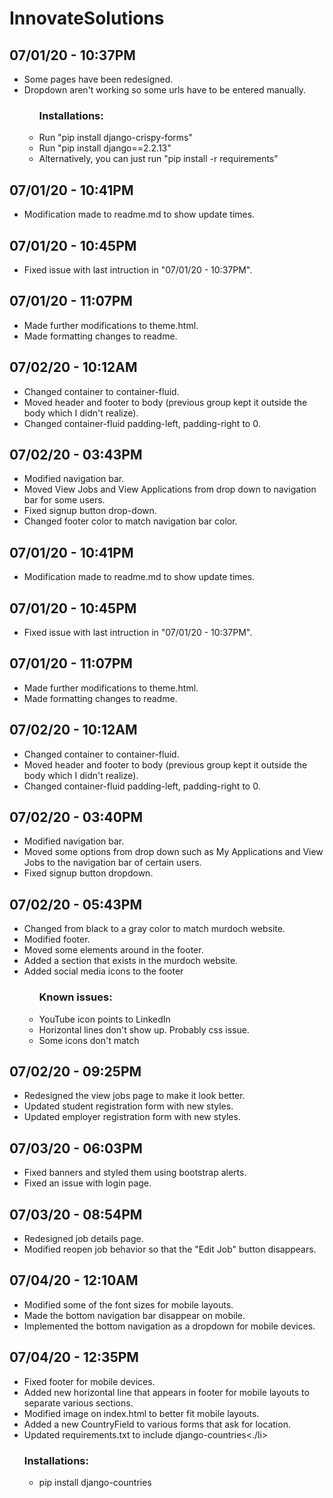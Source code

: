 # InnovateSolutions

<h2>07/01/20 - 10:37PM</h2>
<ul>
	<li>Some pages have been redesigned.</li>
	<li>Dropdown aren't working so some urls have to be entered manually.</li>
	<ul>
		<h3>Installations:</h3>
		<li>Run "pip install django-crispy-forms"</li>
		<li>Run "pip install django==2.2.13"</li>
		<li>Alternatively, you can just run "pip install -r requirements"</li>
	</ul>
</ul>

<h2>07/01/20 - 10:41PM</h2>
<ul>
	<li>Modification made to readme.md to show update times.</li>
</ul>

<h2>07/01/20 - 10:45PM</h2>
<ul>
	<li>Fixed issue with last intruction in "07/01/20 - 10:37PM".</li>
</ul>

<h2>07/01/20 - 11:07PM</h2>
<ul>
	<li>Made further modifications to theme.html.</li>
	<li>Made formatting changes to readme.</li>
</ul>

<h2>07/02/20 - 10:12AM</h2>
<ul>
	<li>Changed container to container-fluid.</li>
	<li>Moved header and footer to body (previous group kept it outside the body which I didn't realize).</li>
	<li>Changed container-fluid padding-left, padding-right to 0.</li>
</ul>

<h2>07/02/20 - 03:43PM</h2>
<ul>
	<li>Modified navigation bar.</li>
	<li>Moved View Jobs and View Applications from drop down to navigation bar for some users.</li>
	<li>Fixed signup button drop-down.</li>
	<li>Changed footer color to match navigation bar color.</li>
</ul>

<h2>07/01/20 - 10:41PM</h2>
<ul>
	<li>Modification made to readme.md to show update times.</li>
</ul>

<h2>07/01/20 - 10:45PM</h2>
<ul>
	<li>Fixed issue with last intruction in "07/01/20 - 10:37PM".</li>
</ul>

<h2>07/01/20 - 11:07PM</h2>
<ul>
	<li>Made further modifications to theme.html.</li>
	<li>Made formatting changes to readme.</li>
</ul>

<h2>07/02/20 - 10:12AM</h2>
<ul>
	<li>Changed container to container-fluid.</li>
	<li>Moved header and footer to body (previous group kept it outside the body which I didn't realize).</li>
	<li>Changed container-fluid padding-left, padding-right to 0.</li>
</ul>

<h2>07/02/20 - 03:40PM</h2>
<ul>
	<li>Modified navigation bar.</li>
	<li>Moved some options from drop down such as My Applications and View Jobs to the navigation bar of certain users.</li>
	<li>Fixed signup button dropdown.</li>
</ul>

<h2>07/02/20 - 05:43PM</h2>
<ul>
	<li>Changed from black to a gray color to match murdoch website.</li>
	<li>Modified footer.</li>
	<li>Moved some elements around in the footer.</li>
	<li>Added a section that exists in the murdoch website.</li>
	<li>Added social media icons to the footer</li>
	<ul>
		<h3>Known issues:</h3>
		<li>YouTube icon points to LinkedIn</li>
		<li>Horizontal lines don't show up. Probably css issue.</li>
		<li>Some icons don't match</li>
	</ul>
</ul>

<h2>07/02/20 - 09:25PM</h2>
<ul>
	<li>Redesigned the view jobs page to make it look better.</li>
	<li>Updated student registration form with new styles.</li>
	<li>Updated employer registration form with new styles.</li>
</ul>

<h2>07/03/20 - 06:03PM</h2>
<ul>
	<li>Fixed banners and styled them using bootstrap alerts.</li>
	<li>Fixed an issue with login page.</li>
</ul>

<h2>07/03/20 - 08:54PM</h2>
<ul>
	<li>Redesigned job details page.</li>
	<li>Modified reopen job behavior so that the "Edit Job" button disappears.</li>
</ul>

<h2>07/04/20 - 12:10AM</h2>
<ul>
	<li>Modified some of the font sizes for mobile layouts.</li>
	<li>Made the bottom navigation bar disappear on mobile.</li>
	<li>Implemented the bottom navigation as a dropdown for mobile devices.</li>
</ul>

<h2>07/04/20 - 12:35PM</h2>
<ul>
	<li>Fixed footer for mobile devices.</li>
	<li>Added new horizontal line that appears in footer for mobile layouts to separate various sections.</li>
	<li>Modified image on index.html to better fit mobile layouts.</li>
	<li>Added a new CountryField to various forms that ask for location.</li>
	<li>Updated requirements.txt to include django-countries<./li>
	<h3>Installations:</h3>
	<ul>
	    <li>pip install django-countries</li>
	</ul>
</ul>


